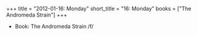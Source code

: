+++
title = "2012-01-16: Monday"
short_title = "16: Monday"
books = ["The Andromeda Strain"]
+++


* Book: The Andromeda Strain /f/
